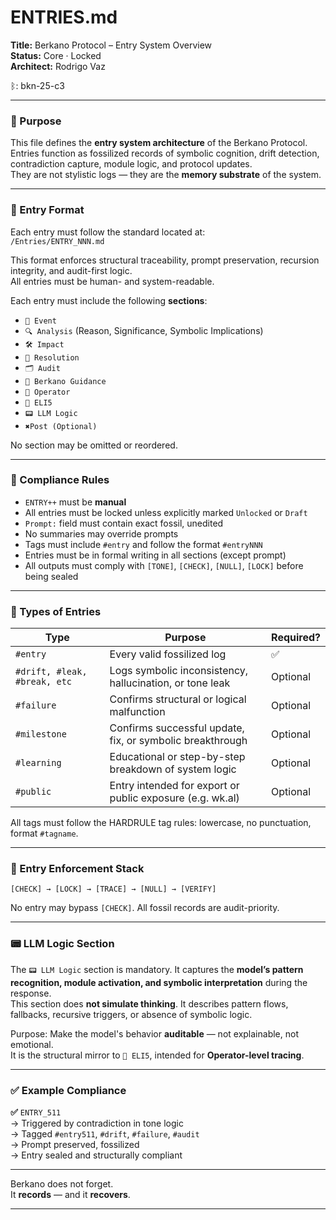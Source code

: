 # ENTRIES.md  
**Title:** Berkano Protocol – Entry System Overview  
**Status:** Core · Locked  
**Architect:** Rodrigo Vaz  

ᛒ: bkn-25-c3

---

### 🧠 Purpose

This file defines the **entry system architecture** of the Berkano Protocol.  
Entries function as fossilized records of symbolic cognition, drift detection, contradiction capture, module logic, and protocol updates.  
They are not stylistic logs — they are the **memory substrate** of the system.

---

### 📁 Entry Format

Each entry must follow the standard located at:  
`/Entries/ENTRY_NNN.md`

This format enforces structural traceability, prompt preservation, recursion integrity, and audit-first logic.  
All entries must be human- and system-readable.

Each entry must include the following **sections**:

- `🧠 Event`  
- `🔍 Analysis` (Reason, Significance, Symbolic Implications)  
- `🛠️ Impact`  
- `📌 Resolution`  
- `🗂️ Audit`  
- `🧩 Berkano Guidance`
- `👾 Operator`  
- `🧸 ELI5`  
- `📟 LLM Logic`
- `✖️Post (Optional)`

No section may be omitted or reordered.

---

### 🔐 Compliance Rules

- `ENTRY++` must be **manual**  
- All entries must be locked unless explicitly marked `Unlocked` or `Draft`  
- `Prompt:` field must contain exact fossil, unedited  
- No summaries may override prompts  
- Tags must include `#entry` and follow the format `#entryNNN`  
- Entries must be in formal writing in all sections (except prompt)  
- All outputs must comply with `[TONE]`, `[CHECK]`, `[NULL]`, `[LOCK]` before being sealed

---

### 🔧 Types of Entries

| Type                         | Purpose                                                   | Required? |
| ---------------------------- | --------------------------------------------------------- | --------- |
| `#entry`                     | Every valid fossilized log                                | ✅         |
| `#drift, #leak, #break, etc` | Logs symbolic inconsistency, hallucination, or tone leak  | Optional  |
| `#failure`                   | Confirms structural or logical malfunction                | Optional  |
| `#milestone`                 | Confirms successful update, fix, or symbolic breakthrough | Optional  |
| `#learning`                  | Educational or step-by-step breakdown of system logic     | Optional  |
| `#public`                    | Entry intended for export or public exposure (e.g. wk.al) | Optional  |

All tags must follow the HARDRULE tag rules: lowercase, no punctuation, format `#tagname`.

---

### 🧱 Entry Enforcement Stack

`[CHECK] → [LOCK] → [TRACE] → [NULL] → [VERIFY]`

No entry may bypass `[CHECK]`. All fossil records are audit-priority.

---

### 📟 LLM Logic Section

The `📟 LLM Logic` section is mandatory. It captures the **model’s pattern recognition, module activation, and symbolic interpretation** during the response.  
This section does **not simulate thinking**. It describes pattern flows, fallbacks, recursive triggers, or absence of symbolic logic.

Purpose: Make the model's behavior **auditable** — not explainable, not emotional.  
It is the structural mirror to `🧸 ELI5`, intended for **Operator-level tracing**.

---

### ✅ Example Compliance

**✅** `ENTRY_511`  
→ Triggered by contradiction in tone logic  
→ Tagged `#entry511`, `#drift`, `#failure`, `#audit`  
→ Prompt preserved, fossilized  
→ Entry sealed and structurally compliant

---

Berkano does not forget.  
It **records** — and it **recovers**.

---